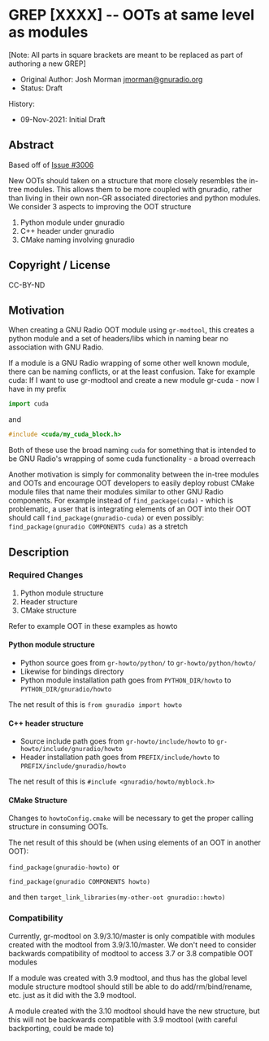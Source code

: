 # GREP [XXXX] -- OOTs at same level as modules

[Note: All parts in square brackets are meant to be replaced as part of
authoring a new GREP]

- Original Author: Josh Morman <jmorman@gnuradio.org>
- Status: Draft 

History:
- 09-Nov-2021: Initial Draft

## Abstract

Based off of [Issue #3006](https://github.com/gnuradio/gnuradio/issues/3006)

New OOTs should taken on a structure that more closely resembles the in-tree 
modules.  This allows them to be more coupled with gnuradio, rather than living 
in their own non-GR associated directories and python modules.  We consider 3
aspects to improving the OOT structure

1) Python module under gnuradio
2) C++ header under gnuradio
3) CMake naming involving gnuradio

## Copyright / License

CC-BY-ND

## Motivation

When creating a GNU Radio OOT module using `gr-modtool`, this creates a python 
module and a set of headers/libs which in naming bear no association with GNU Radio.

If a module is a GNU Radio wrapping of some other well known module, there can
be naming conflicts, or at the least confusion.  Take for example cuda: If I want
to use gr-modtool and create a new module gr-cuda - now I have in my prefix

```python
import cuda
```
and
```c++
#include <cuda/my_cuda_block.h>
```

Both of these use the broad naming `cuda` for something that is intended to be 
GNU Radio's wrapping of some cuda functionality - a broad overreach

Another motivation is simply for commonality between the in-tree modules and OOTs
and encourage OOT developers to easily deploy robust CMake module files that 
name their modules similar to other GNU Radio components.  For example instead of
`find_package(cuda)` - which is problematic, a user that is integrating elements
of an OOT into their OOT should call `find_package(gnuradio-cuda)` or even possibly:
`find_package(gnuradio COMPONENTS cuda)` as a stretch


## Description

### Required Changes
1) Python module structure
2) Header structure
3) CMake structure

Refer to example OOT in these examples as howto

#### Python module structure
- Python source goes from `gr-howto/python/` to `gr-howto/python/howto/`
- Likewise for bindings directory
- Python module installation path goes from `PYTHON_DIR/howto` to `PYTHON_DIR/gnuradio/howto`

The net result of this is `from gnuradio import howto`

#### C++ header structure
- Source include path goes from `gr-howto/include/howto` to `gr-howto/include/gnuradio/howto`
- Header installation path goes from `PREFIX/include/howto` to `PREFIX/include/gnuradio/howto`

The net result of this is `#include <gnuradio/howto/myblock.h>`

#### CMake Structure

Changes to `howtoConfig.cmake` will be necessary to get the proper calling structure
in consuming OOTs.

The net result of this should be (when using elements of an OOT in another OOT):

`find_package(gnuradio-howto)` or

`find_package(gnuradio COMPONENTS howto)`

and then 
`target_link_libraries(my-other-oot gnuradio::howto)`

### Compatibility
Currently, gr-modtool on 3.9/3.10/master is only compatible with modules created 
with the modtool from 3.9/3.10/master.  We don't need to consider backwards compatibility
of modtool to access 3.7 or 3.8 compatible OOT modules

If a module was created with 3.9 modtool, and thus has the global level module structure
modtool should still be able to do add/rm/bind/rename, etc. just as it did with the 3.9 
modtool.

A module created with the 3.10 modtool should have the new structure, but this will not
be backwards compatible with 3.9 modtool (with careful backporting, could be made to)